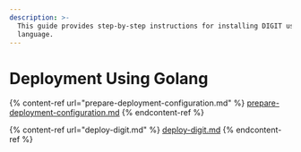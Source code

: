 ```yaml
---
description: >-
  This guide provides step-by-step instructions for installing DIGIT using go
  language.
---
```


# Deployment Using Golang

{% content-ref url="prepare-deployment-configuration.md" %}
[prepare-deployment-configuration.md](prepare-deployment-configuration.md)
{% endcontent-ref %}

{% content-ref url="deploy-digit.md" %}
[deploy-digit.md](deploy-digit.md)
{% endcontent-ref %}
